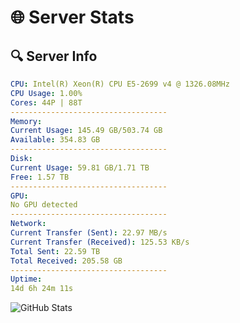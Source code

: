 # 🌐 Server Stats
## 🔍 Server Info
```yaml
CPU: Intel(R) Xeon(R) CPU E5-2699 v4 @ 1326.08MHz
CPU Usage: 1.00%
Cores: 44P | 88T
-----------------------------------
Memory:
Current Usage: 145.49 GB/503.74 GB
Available: 354.83 GB
-----------------------------------
Disk:
Current Usage: 59.81 GB/1.71 TB
Free: 1.57 TB
-----------------------------------
GPU:
No GPU detected
-----------------------------------
Network:
Current Transfer (Sent): 22.97 MB/s
Current Transfer (Received): 125.53 KB/s
Total Sent: 22.59 TB
Total Received: 205.58 GB
-----------------------------------
Uptime:
14d 6h 24m 11s
```
![GitHub Stats](https://img.shields.io/badge/Updated-2025-03-22_03:47:00-blue)